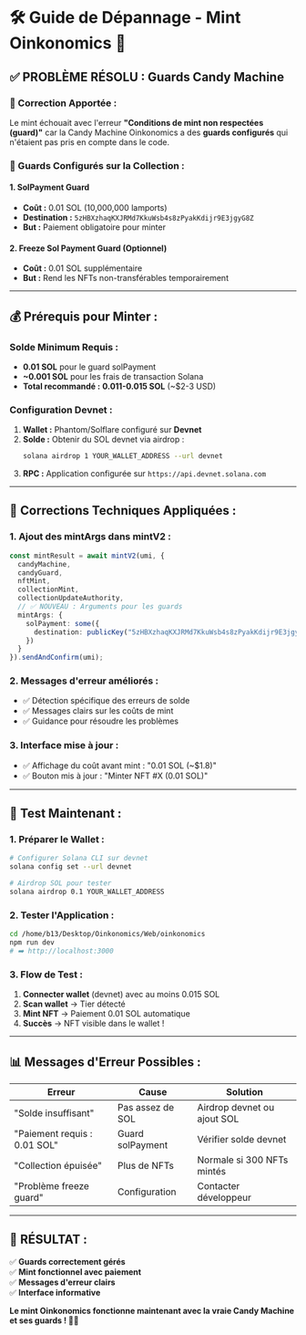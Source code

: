 # 🛠️ Guide de Dépannage - Mint Oinkonomics 🐷

## ✅ **PROBLÈME RÉSOLU : Guards Candy Machine**

### **🔧 Correction Apportée :**
Le mint échouait avec l'erreur **"Conditions de mint non respectées (guard)"** car la Candy Machine Oinkonomics a des **guards configurés** qui n'étaient pas pris en compte dans le code.

### **🎯 Guards Configurés sur la Collection :**

#### **1. SolPayment Guard**
- **Coût :** 0.01 SOL (10,000,000 lamports)
- **Destination :** `5zHBXzhaqKXJRMd7KkuWsb4s8zPyakKdijr9E3jgyG8Z`
- **But :** Paiement obligatoire pour minter

#### **2. Freeze Sol Payment Guard (Optionnel)**
- **Coût :** 0.01 SOL supplémentaire
- **But :** Rend les NFTs non-transférables temporairement

---

## 💰 **Prérequis pour Minter :**

### **Solde Minimum Requis :**
- **0.01 SOL** pour le guard solPayment
- **~0.001 SOL** pour les frais de transaction Solana
- **Total recommandé :** **0.011-0.015 SOL** (~$2-3 USD)

### **Configuration Devnet :**
1. **Wallet :** Phantom/Solflare configuré sur **Devnet**
2. **Solde :** Obtenir du SOL devnet via airdrop :
   ```bash
   solana airdrop 1 YOUR_WALLET_ADDRESS --url devnet
   ```
3. **RPC :** Application configurée sur `https://api.devnet.solana.com`

---

## 🔧 **Corrections Techniques Appliquées :**

### **1. Ajout des mintArgs dans mintV2 :**
```typescript
const mintResult = await mintV2(umi, {
  candyMachine,
  candyGuard,
  nftMint,
  collectionMint,
  collectionUpdateAuthority,
  // ✅ NOUVEAU : Arguments pour les guards
  mintArgs: {
    solPayment: some({
      destination: publicKey("5zHBXzhaqKXJRMd7KkuWsb4s8zPyakKdijr9E3jgyG8Z")
    })
  }
}).sendAndConfirm(umi);
```

### **2. Messages d'erreur améliorés :**
- ✅ Détection spécifique des erreurs de solde
- ✅ Messages clairs sur les coûts de mint
- ✅ Guidance pour résoudre les problèmes

### **3. Interface mise à jour :**
- ✅ Affichage du coût avant mint : "0.01 SOL (~$1.8)"
- ✅ Bouton mis à jour : "Minter NFT #X (0.01 SOL)"

---

## 🎯 **Test Maintenant :**

### **1. Préparer le Wallet :**
```bash
# Configurer Solana CLI sur devnet
solana config set --url devnet

# Airdrop SOL pour tester  
solana airdrop 0.1 YOUR_WALLET_ADDRESS
```

### **2. Tester l'Application :**
```bash
cd /home/b13/Desktop/Oinkonomics/Web/oinkonomics
npm run dev
# ➡️ http://localhost:3000
```

### **3. Flow de Test :**
1. **Connecter wallet** (devnet) avec au moins 0.015 SOL
2. **Scan wallet** → Tier détecté 
3. **Mint NFT** → Paiement 0.01 SOL automatique
4. **Succès** → NFT visible dans le wallet !

---

## 📊 **Messages d'Erreur Possibles :**

| Erreur | Cause | Solution |
|--------|-------|---------|
| "Solde insuffisant" | Pas assez de SOL | Airdrop devnet ou ajout SOL |
| "Paiement requis : 0.01 SOL" | Guard solPayment | Vérifier solde devnet |
| "Collection épuisée" | Plus de NFTs | Normale si 300 NFTs mintés |
| "Problème freeze guard" | Configuration | Contacter développeur |

---

## 🎉 **RÉSULTAT :**
✅ **Guards correctement gérés**  
✅ **Mint fonctionnel avec paiement**  
✅ **Messages d'erreur clairs**  
✅ **Interface informative**  

**Le mint Oinkonomics fonctionne maintenant avec la vraie Candy Machine et ses guards ! 🐷🚀**